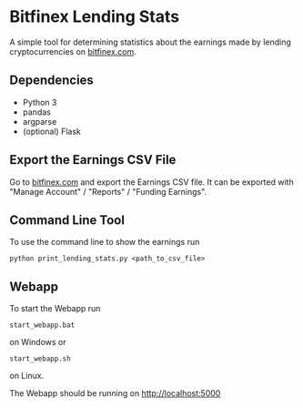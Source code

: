 # Bitfinex Lending Stats
A simple tool for determining statistics about the earnings made by lending cryptocurrencies on [bitfinex.com](http://bitfinex.com).

## Dependencies
- Python 3
- pandas
- argparse
- (optional) Flask

## Export the Earnings CSV File
Go to [bitfinex.com](http://bitfinex.com) and export the Earnings CSV file. It can be exported with "Manage Account" / "Reports" / "Funding Earnings".

## Command Line Tool
To use the command line to show the earnings run

```
python print_lending_stats.py <path_to_csv_file>
```

## Webapp

To start the Webapp run

```
start_webapp.bat
```

on Windows or

```
start_webapp.sh
```

on Linux.

The Webapp should be running on [http://localhost:5000](http://localhost:5000)
